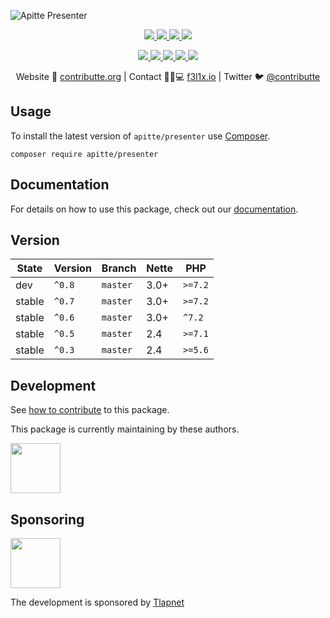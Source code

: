 ![Apitte Presenter](https://heatbadger.now.sh/github/readme/apitte/presenter/)

<p align=center>
  <a href="https://github.com/apitte/presenter/actions">
    <img src="https://badgen.net/github/checks/apitte/presenter/master?cache=300">
  </a>
  <a href="https://coveralls.io/r/apitte/presenter">
    <img src="https://badgen.net/coveralls/c/github/apitte/presenter?cache=300">
  </a>
  <a href="https://packagist.org/packages/apitte/presenter">
    <img src="https://badgen.net/packagist/dm/apitte/presenter">
  </a>
  <a href="https://packagist.org/packages/apitte/presenter">
    <img src="https://badgen.net/packagist/v/apitte/presenter">
  </a>
</p>
<p align=center>
  <a href="https://packagist.org/packages/apitte/presenter">
    <img src="https://badgen.net/packagist/php/apitte/presenter">
  </a>
  <a href="https://github.com/apitte/presenter">
    <img src="https://badgen.net/github/license/apitte/presenter">
  </a>
  <a href="http://bit.ly/apittegitter">
    <img src="https://badgen.net/badge/chat/apitte/cyan">
  </a>
  <a href="https://bit.ly/cttfo">
    <img src="https://badgen.net/badge/support/forum/yellow">
  </a>
  <a href="https://contributte.org/partners.html">
    <img src="https://badgen.net/badge/become/a%20patron/F96854">
  </a>
<p>

<p align=center>
Website 🚀 <a href="https://contributte.org">contributte.org</a> | Contact 👨🏻💻 <a href="https://f3l1x.io">f3l1x.io</a> | Twitter 🐦 <a href="https://twitter.com/contributte">@contributte</a>
</p>

## Usage

To install the latest version of `apitte/presenter` use [Composer](https://getcomposer.com).

```
composer require apitte/presenter
```

## Documentation

For details on how to use this package, check out our [documentation](.docs/README.md#setup).

## Version

| State       | Version | Branch   | Nette | PHP     |
|-------------|---------|----------|-------|---------|
| dev         | `^0.8`  | `master` | 3.0+  | `>=7.2` |
| stable      | `^0.7`  | `master` | 3.0+  | `>=7.2` |
| stable      | `^0.6`  | `master` | 3.0+  | `^7.2`  |
| stable      | `^0.5`  | `master` | 2.4   | `>=7.1` |
| stable      | `^0.3`  | `master` | 2.4   | `>=5.6` |

## Development

See [how to contribute](https://contributte.org/contributing.html) to this package.

This package is currently maintaining by these authors.

<a href="https://github.com/f3l1x">
  <img width="80" height="80" src="https://avatars2.githubusercontent.com/u/538058?v=3&s=80">
</a>

## Sponsoring

<a href="https://github.com/tlapnet">
  <img width="80" height="80" src="https://avatars1.githubusercontent.com/u/22914186?s=80&v=4">
</a>

The development is sponsored by [Tlapnet](https://www.tlapnet.cz)

